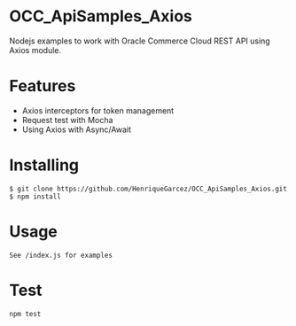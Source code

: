  #  OCC_ApiSamples_Axios
Nodejs examples to work with Oracle Commerce Cloud REST API using Axios module.
 #  Features
  - Axios interceptors for token management
  - Request test with Mocha
  - Using Axios with Async/Await
 #  Installing
    $ git clone https://github.com/HenriqueGarcez/OCC_ApiSamples_Axios.git
    $ npm install
 #  Usage
    See /index.js for examples
 #  Test
    npm test

     
    
  

